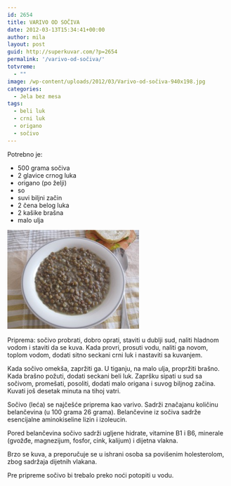 ```yaml
---
id: 2654
title: VARIVO OD SOČIVA
date: 2012-03-13T15:34:41+00:00
author: mila
layout: post
guid: http://superkuvar.com/?p=2654
permalink: '/varivo-od-sočiva/'
totvreme:
  - ""
image: /wp-content/uploads/2012/03/Varivo-od-sočiva-940x198.jpg
categories:
  - Jela bez mesa
tags:
  - beli luk
  - crni luk
  - origano
  - sočivo
---
```

Potrebno je:

  * 500 grama sočiva
  * 2 glavice crnog luka
  * origano (po želji)
  * so
  * suvi biljni začin
  * 2 čena belog luka
  * 2 kašike brašna
  * malo ulja

<img class="alignnone size-medium wp-image-2655" title="Varivo od sočiva" src="/wp-content/uploads/2012/03/Varivo-od-sočiva-300x225.jpg" alt="" width="300" height="225" /> 

Priprema: sočivo probrati, dobro oprati, staviti u dublji sud, naliti hladnom vodom i staviti da se kuva. Kada provri, prosuti vodu, naliti ga novom, toplom vodom, dodati sitno seckani crni luk i nastaviti sa kuvanjem.

Kada sočivo omekša, zapržiti ga. U tiganju, na malo ulja, propržiti brašno. Kada brašno požuti, dodati seckani beli luk. Zapršku sipati u sud sa sočivom, promešati, posoliti, dodati malo origana i suvog biljnog začina. Kuvati još desetak minuta na tihoj vatri.

Sočivo (leća) se najčešće priprema kao varivo. Sadrži značajanu količinu belančevina (u 100 grama 26 grama). Belančevine iz sočiva sadrže esencijalne aminokiseline lizin i izoleucin.

Pored belančevina sočivo sadrži ugljene hidrate, vitamine B1 i B6, minerale (gvožđe, magnezijum, fosfor, cink, kalijum) i dijetna vlakna.

Brzo se kuva, a preporučuje se u ishrani osoba sa povišenim holesterolom, zbog sadržaja dijetnih vlakana.

Pre pripreme sočivo bi trebalo preko noći potopiti u vodu.